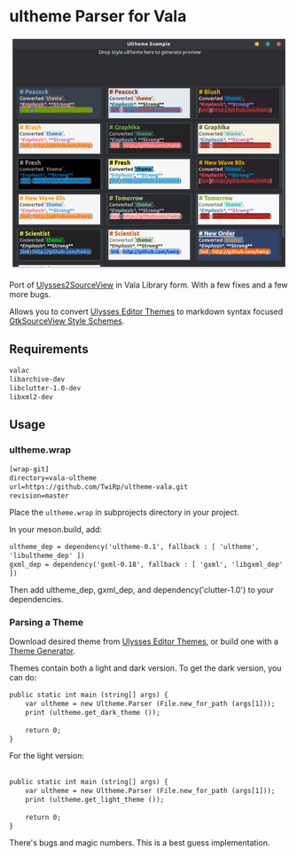 # ultheme Parser for Vala

![](example.png)

Port of [Ulysses2SourceView](https://github.com/kmwallio/Ulysses2SourceView) in Vala Library form. With a few fixes and a few more bugs.

Allows you to convert [Ulysses Editor Themes](https://styles.ulysses.app/themes) to markdown syntax focused [GtkSourceView Style Schemes](https://wiki.gnome.org/Projects/GtkSourceView/StyleSchemes).

## Requirements

```
valac
libarchive-dev
libclutter-1.0-dev
libxml2-dev
```

## Usage

### ultheme.wrap
```
[wrap-git]
directory=vala-ultheme
url=https://github.com/TwiRp/ultheme-vala.git
revision=master
```

Place the `ultheme.wrap` in subprojects directory in your project.

In your meson.build, add:

```
ultheme_dep = dependency('ultheme-0.1', fallback : [ 'ultheme', 'libultheme_dep' ])
gxml_dep = dependency('gxml-0.18', fallback : [ 'gxml', 'libgxml_dep' ])
```

Then add ultheme_dep, gxml_dep, and dependency('clutter-1.0') to your dependencies.

### Parsing a Theme

Download desired theme from [Ulysses Editor Themes](https://styles.ulysses.app/themes), or build one with a [Theme Generator](https://github.com/ThiefMD/theme-generator).

Themes contain both a light and dark version. To get the dark version, you can do:

```vala
public static int main (string[] args) {
    var ultheme = new Ultheme.Parser (File.new_for_path (args[1]));
    print (ultheme.get_dark_theme ());

    return 0;
}
```

For the light version:

```vala

public static int main (string[] args) {
    var ultheme = new Ultheme.Parser (File.new_for_path (args[1]));
    print (ultheme.get_light_theme ());

    return 0;
}
```

There's bugs and magic numbers. This is a best guess implementation.
